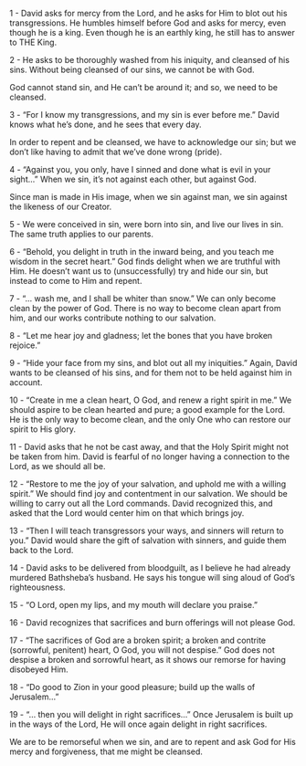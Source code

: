 1 - David asks for mercy from the Lord, and he asks for Him to blot out his transgressions. He humbles himself before God and asks for mercy, even though he is a king. Even though he is an earthly king, he still has to answer to THE King. 

2 - He asks to be thoroughly washed from his iniquity, and cleansed of his sins. Without being cleansed of our sins, we cannot be with God. 

God cannot stand sin, and He can’t be around it; and so, we need to be cleansed. 

3 - “For I know my transgressions, and my sin is ever before me.” David knows what he’s done, and he sees that every day.

In order to repent and be cleansed, we have to acknowledge our sin; but we don’t like having to admit that we’ve done wrong (pride).

4 - “Against you, you only, have I sinned and done what is evil in your sight…” When we sin, it’s not against each other, but against God.

Since man is made in His image, when we sin against man, we sin against the likeness of our Creator.

5 - We were conceived in sin, were born into sin, and live our lives in sin. The same truth applies to our parents. 

6 - “Behold, you delight in truth in the inward being, and you teach me wisdom in the secret heart.” God finds delight when we are truthful with Him. He doesn’t want us to (unsuccessfully) try and hide our sin, but instead to come to Him and repent.

7 - “… wash me, and I shall be whiter than snow.” We can only become clean by the power of God. There is no way to become clean apart from him, and our works contribute nothing to our salvation.

8 - “Let me hear joy and gladness; let the bones that you have broken rejoice.”

9 - “Hide your face from my sins, and blot out all my iniquities.” Again, David wants to be cleansed of his sins, and for them not to be held against him in account.

10 - “Create in me a clean heart, O God, and renew a right spirit in me.” We should aspire to be clean hearted and pure; a good example for the Lord. He is the only way to become clean, and the only One who can restore our spirit to His glory.

11 - David asks that he not be cast away, and that the Holy Spirit might not be taken from him. David is fearful of no longer having a connection to the Lord, as we should all be. 

12 - “Restore to me the joy of your salvation, and uphold me with a willing spirit.” We should find joy and contentment in our salvation. We should be willing to carry out all the Lord commands. David recognized this, and asked that the Lord would center him on that which brings joy.

13 - “Then I will teach transgressors your ways, and sinners will return to you.” David would share the gift of salvation with sinners, and guide them back to the Lord.

14 - David asks to be delivered from bloodguilt, as I believe he had already murdered Bathsheba’s husband. He says his tongue will sing aloud of God’s righteousness.

15 - “O Lord, open my lips, and my mouth will declare you praise.”

16 - David recognizes that sacrifices and burn offerings will not please God.

17 - “The sacrifices of God are a broken spirit; a broken and contrite (sorrowful, penitent) heart, O God, you will not despise.” God does not despise a broken and sorrowful heart, as it shows our remorse for having disobeyed Him.

18 - “Do good to Zion in your good pleasure; build up the walls of Jerusalem…”

19 - “… then you will delight in right sacrifices…” Once Jerusalem is built up in the ways of the Lord, He will once again delight in right sacrifices. 

We are to be remorseful when we sin, and are to repent and ask God for His mercy and forgiveness, that me might be cleansed.